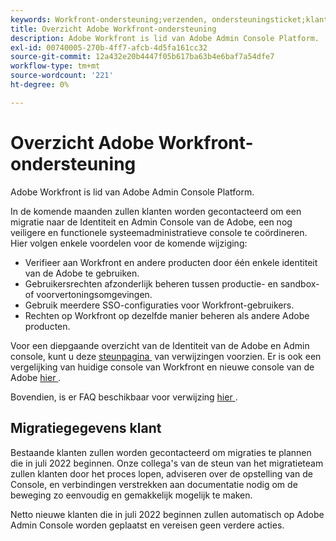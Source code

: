 ```yaml
---
keywords: Workfront-ondersteuning;verzenden, ondersteuningsticket;klantenondersteuning
title: Overzicht Adobe Workfront-ondersteuning
description: Adobe Workfront is lid van Adobe Admin Console Platform.
exl-id: 00740005-270b-4ff7-afcb-4d5fa161cc32
source-git-commit: 12a432e20b4447f05b617ba63b4e6baf7a54dfe7
workflow-type: tm+mt
source-wordcount: '221'
ht-degree: 0%

---
```


# Overzicht Adobe Workfront-ondersteuning

Adobe Workfront is lid van Adobe Admin Console Platform.

In de komende maanden zullen klanten worden gecontacteerd om een migratie naar de Identiteit en Admin Console van de Adobe, een nog veiligere en functionele systeemadministratieve console te coördineren. Hier volgen enkele voordelen voor de komende wijziging:

* Verifieer aan Workfront en andere producten door één enkele identiteit van de Adobe te gebruiken.
* Gebruikersrechten afzonderlijk beheren tussen productie- en sandbox- of voorvertoningsomgevingen.
* Gebruik meerdere SSO-configuraties voor Workfront-gebruikers.
* Rechten op Workfront op dezelfde manier beheren als andere Adobe producten.

Voor een diepgaande overzicht van de Identiteit van de Adobe en Admin console, kunt u deze [&#x200B; steunpagina &#x200B;](https://helpx.adobe.com/nl/enterprise/admin-guide.html) van verwijzingen voorzien. Er is ook een vergelijking van huidige console van Workfront en nieuwe console van de Adobe [&#x200B; hier &#x200B;](https://one.workfront.com/s/document-item?bundleId=the-new-workfront-experience&topicId=Content%2FAdministration_and_Setup%2FGet_started-WF_administration%2Factions-in-admin-console.htm&_LANG=enus).

<!--
New URL for July 27:
https://experienceleague.adobe.com/docs/workfront/using/administration-and-setup/get-started-administration/actions-in-admin-console.html?lang=nl-NL
-->

Bovendien, is er FAQ beschikbaar voor verwijzing [&#x200B; hier &#x200B;](faq.md).

## Migratiegegevens klant

Bestaande klanten zullen worden gecontacteerd om migraties te plannen die in juli 2022 beginnen.  Onze collega&#39;s van de steun van het migratieteam zullen klanten door het proces lopen, adviseren over de opstelling van de Console, en verbindingen verstrekken aan documentatie nodig om de beweging zo eenvoudig en gemakkelijk mogelijk te maken.

Netto nieuwe klanten die in juli 2022 beginnen zullen automatisch op Adobe Admin Console worden geplaatst en vereisen geen verdere acties.